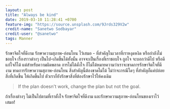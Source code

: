 ```yaml
---
layout: post
title: "Always be kind"
date: 2019-03-10 11:28:41 +0700
feature-img: "https://source.unsplash.com/9Jrds329V2w"
credit-name: "Sanetwo Sodbayar"
credit-user: "@sanetwo"
tags: Manner
---
```

รักษาจิตใจที่ดีงาม รักษาความสุภาพ-อ่อนโยน ไว้เสมอ - ที่สำคัญในเวลาที่เราหงุดหงิด หรือกำลังไม่ชอบใจ เรื่องราวต่างๆ เป็นไป-เกิดขึ้นได้ทั้งนั้น อาจจะเป็นเรื่องที่เราชอบใจ ถูกใจ จะบอกว่าดีไป หรือดีแก่ใจก็ได้ แต่สำหรับความผิดพลาด การไม่ได้ดั่งใจ ก็ไม่ได้หมายความว่าเราจะขาดการรักษาจิตใจที่ดีงาม ขาดการรักษาความสุภาพ-อ่อนโยน สิ่งสำคัญนี้ต้องขาดไม่ได้ ไม่ว่าจะกรณีใดๆ ที่สำคัญก็แค่ปล่อยสิ่งที่เกิดขึ้น ให้เกิดขึ้นไป ตัวเราก็ยังรักษาสิ่งที่ต้องรักษาไว้ให้คงเดิม

> If the plan doesn't work, change the plan but not the goal.

ถ้าเรื่องต่างๆ ไม่เป็นไปตามที่เราตั้งใจ รักษาจิตใจที่ดีงาม และรักษาความสุภาพ-อ่อนโยนของเราไว้เสมอ!

